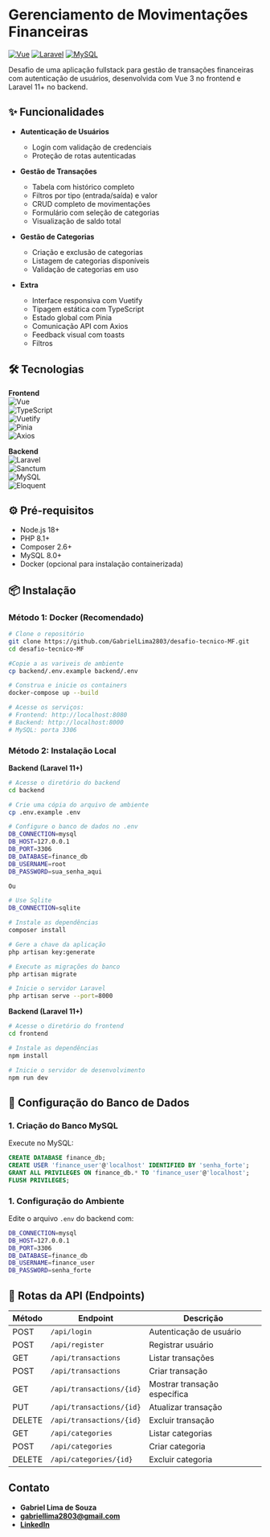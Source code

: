 # Gerenciamento de Movimentações Financeiras

[![Vue](https://img.shields.io/badge/Vue-3.x-4FC08D?logo=vuedotjs)](https://vuejs.org/)
[![Laravel](https://img.shields.io/badge/Laravel-11+-FF2D20?logo=laravel)](https://laravel.com/)
[![MySQL](https://img.shields.io/badge/MySQL-8.0-4479A1?logo=mysql)](https://www.mysql.com/)

Desafio de uma aplicação fullstack para gestão de transações financeiras com autenticação de usuários, desenvolvida com Vue 3 no frontend e Laravel 11+ no backend.

## ✨ Funcionalidades

- **Autenticação de Usuários**
  - Login com validação de credenciais
  - Proteção de rotas autenticadas

- **Gestão de Transações**
  - Tabela com histórico completo
  - Filtros por tipo (entrada/saída) e valor
  - CRUD completo de movimentações
  - Formulário com seleção de categorias
  - Visualização de saldo total

- **Gestão de Categorias**
  - Criação e exclusão de categorias
  - Listagem de categorias disponíveis
  - Validação de categorias em uso

- **Extra**
  - Interface responsiva com Vuetify
  - Tipagem estática com TypeScript
  - Estado global com Pinia
  - Comunicação API com Axios
  - Feedback visual com toasts
  - Filtros

## 🛠 Tecnologias

**Frontend**  
![Vue](https://img.shields.io/badge/-Vue%203-4FC08D?logo=vuedotjs)  
![TypeScript](https://img.shields.io/badge/-TypeScript-3178C6?logo=typescript)  
![Vuetify](https://img.shields.io/badge/-Vuetify-1867C0?logo=vuetify)  
![Pinia](https://img.shields.io/badge/-Pinia-FFD02F?logo=pinia)  
![Axios](https://img.shields.io/badge/-Axios-5A29E4?logo=axios)

**Backend**  
![Laravel](https://img.shields.io/badge/-Laravel%2011+-FF2D20?logo=laravel)  
![Sanctum](https://img.shields.io/badge/-Sanctum-FF2D20?logo=laravel)  
![MySQL](https://img.shields.io/badge/-MySQL%208.0-4479A1?logo=mysql)  
![Eloquent](https://img.shields.io/badge/-Eloquent-FF2D20?logo=laravel)

## ⚙️ Pré-requisitos

- Node.js 18+
- PHP 8.1+
- Composer 2.6+
- MySQL 8.0+
- Docker (opcional para instalação containerizada)

## 📦 Instalação

### Método 1: Docker (Recomendado)

```bash
# Clone o repositório
git clone https://github.com/GabrielLima2803/desafio-tecnico-MF.git
cd desafio-tecnico-MF

#Copie a as variveis de ambiente
cp backend/.env.example backend/.env

# Construa e inicie os containers
docker-compose up --build 

# Acesse os serviços:
# Frontend: http://localhost:8080
# Backend: http://localhost:8000
# MySQL: porta 3306
```

### Método 2: Instalação Local

**Backend (Laravel 11+)**
```bash
# Acesse o diretório do backend
cd backend

# Crie uma cópia do arquivo de ambiente
cp .env.example .env

# Configure o banco de dados no .env
DB_CONNECTION=mysql
DB_HOST=127.0.0.1
DB_PORT=3306
DB_DATABASE=finance_db
DB_USERNAME=root
DB_PASSWORD=sua_senha_aqui

Ou

# Use Sqlite
DB_CONNECTION=sqlite

# Instale as dependências
composer install

# Gere a chave da aplicação
php artisan key:generate

# Execute as migrações do banco
php artisan migrate

# Inicie o servidor Laravel
php artisan serve --port=8000
```

**Backend (Laravel 11+)**
```bash
# Acesse o diretório do frontend
cd frontend

# Instale as dependências
npm install

# Inicie o servidor de desenvolvimento
npm run dev
```

## 🔧 Configuração do Banco de Dados

### 1. Criação do Banco MySQL
Execute no MySQL:
```sql
CREATE DATABASE finance_db;
CREATE USER 'finance_user'@'localhost' IDENTIFIED BY 'senha_forte';
GRANT ALL PRIVILEGES ON finance_db.* TO 'finance_user'@'localhost';
FLUSH PRIVILEGES;
```

### 1. Configuração do Ambiente
Edite o arquivo ``.env`` do backend com:

```bash
DB_CONNECTION=mysql
DB_HOST=127.0.0.1
DB_PORT=3306
DB_DATABASE=finance_db
DB_USERNAME=finance_user
DB_PASSWORD=senha_forte
```


## 🔄 Rotas da API (Endpoints)

| Método | Endpoint                   | Descrição                   |
|--------|----------------------------|-----------------------------|
| POST   | `/api/login`               | Autenticação de usuário     |
| POST   | `/api/register`            | Registrar usuário           |
| GET    | `/api/transactions`        | Listar transações           |
| POST   | `/api/transactions`        | Criar transação             |
| GET    | `/api/transactions/{id}`   | Mostrar transação específica|
| PUT    | `/api/transactions/{id}`   | Atualizar transação         |
| DELETE | `/api/transactions/{id}`   | Excluir transação           |
| GET    | `/api/categories`          | Listar categorias           |
| POST   | `/api/categories`          | Criar categoria             |
| DELETE | `/api/categories/{id}`     | Excluir categoria           |



## Contato

- **Gabriel Lima de Souza**
- **gabriellima2803@gmail.com**
- **[LinkedIn](https://www.linkedin.com/in/gabriel-limadev/)**
